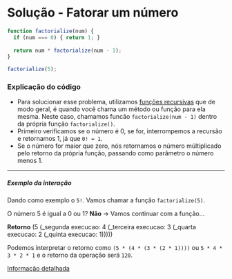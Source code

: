 # Solução - Fatorar um número

```javascript
function factorialize(num) {
  if (num === 0) { return 1; }
  
  return num * factorialize(num - 1);
}

factorialize(5);
```

### Explicação do código
- Para solucionar esse problema, utilizamos [funções recursivas](http://blog.da2k.com.br/2015/02/27/javascript-como-funcionam-as-funcoes-recursivas/) que de modo geral, é quando você chama um método ou função para ela mesma. Neste caso, chamamos funcão `factorialize(num - 1)` dentro da própria função `factorialize()`.
- Primeiro verificamos se o número é 0, se for, interrompemos a recursão e retornamos 1, já que `0! = 1`.
- Se o número for maior que zero, nós retornamos o número múltiplicado pelo retorno da própria função, passando como parâmetro o número menos 1.

---

##### Exemplo da interação
Dando como exemplo o `5!`. Vamos chamar a função `factorialize(5)`.

O número 5 é igual a 0 ou 1? **Não** -> Vamos continuar com a função...

**Retorno**
(5 (_segunda execucao: 4 (_terceira execucao: 3 (_quarta execucao: 2 (_quinta execucao: 1)))))

Podemos interpretar o retorno como `(5 * (4 * (3 * (2 * 1))))` ou `5 * 4 * 3 * 2 * 1` e o retorno da operação será `120`.

[Informação detalhada](https://github.com/freeCodeCamp/freeCodeCamp/wiki/Algorithm-Factorialize-A-Number)
